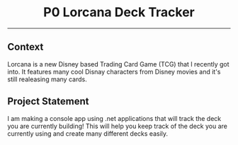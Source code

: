 
<div align="center">
  <h1 style="text-align: center;">P0 Lorcana Deck Tracker</h1>
</div>

----

## Context
Lorcana is a new Disney based Trading Card Game (TCG) that I recently got into. It features many cool Disnay characters from Disney movies and it's still realeasing many cards.

## Project Statement 
I am making a console app using .net applications that will track the deck you are currently building! This will help you keep track of the deck you are currently using and create many different decks easily.


